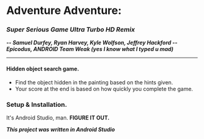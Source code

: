 # Adventure Adventure:
### *Super Serious Game Ultra Turbo HD Remix*
***-- Samuel Durfey, Ryan Harvey, Kyle Wolfson, Jeffrey Hackford -- Epicodus, ANDROID Team Weak (yes I know what I typed u mad)***
****

#### Hidden object search game.

- Find the object hidden in the painting based on the hints given.
- Your score at the end is based on how quickly you complete the game.


### Setup & Installation.
It's Android Studio, man. **FIGURE IT OUT.**

***This project was written in Android Studio***
